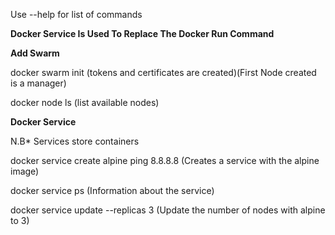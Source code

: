 
Use --help for list of commands

**Docker Service Is Used To Replace The Docker Run Command**


**Add Swarm**

docker swarm init (tokens and certificates are created)(First Node created is a manager)

docker node ls (list available nodes)

**Docker Service**

N.B* Services store containers

docker service create alpine ping 8.8.8.8 (Creates a service with the alpine image)

docker service ps <serviceName>  (Information about the service)

docker service update <serviceName> --replicas 3  (Update the number of nodes with alpine to 3)



